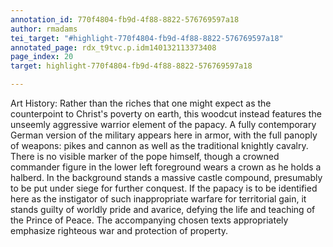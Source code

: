 ```yaml
---
annotation_id: 770f4804-fb9d-4f88-8822-576769597a18
author: rmadams
tei_target: "#highlight-770f4804-fb9d-4f88-8822-576769597a18"
annotated_page: rdx_t9tvc.p.idm140132113373408
page_index: 20
target: highlight-770f4804-fb9d-4f88-8822-576769597a18

---
```

Art History: Rather than the riches that one might expect as the counterpoint to Christ's poverty on earth, this woodcut instead features the unseemly aggressive warrior element of the papacy.  A fully contemporary German version of the military appears here in armor, with the full panoply of weapons: pikes and cannon as well as the traditional knightly cavalry.  There is no visible marker of the pope himself, though a crowned commander figure in the lower left foreground wears a crown as he holds a halberd.  In the background stands a massive castle compound, presumably to be put under siege for further conquest.  If the papacy is to be identified here as the instigator of such inappropriate warfare for territorial gain, it stands guilty of worldly pride and avarice, defying the life and teaching of the Prince of Peace. The accompanying chosen texts appropriately emphasize righteous war and protection of property.
